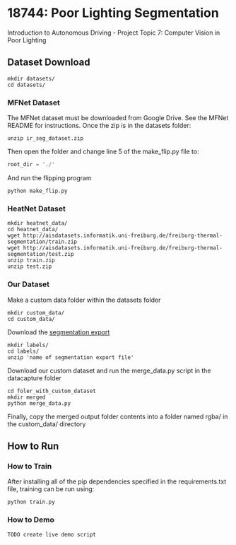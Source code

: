 # 18744: Poor Lighting Segmentation
Introduction to Autonomous Driving - Project Topic 7: Computer Vision in Poor Lighting

## Dataset Download

```commandline
mkdir datasets/
cd datasets/
```

### MFNet Dataset
The MFNet dataset must be downloaded from Google Drive.  See the MFNet README for instructions.
Once the zip is in the datasets folder:
```commandline
unzip ir_seg_dataset.zip
```
Then open the folder and change line 5 of the make_flip.py file to:
```python
root_dir = './'
```
And run the flipping program
```commandline
python make_flip.py
```

### HeatNet Dataset
```commandline
mkdir heatnet_data/
cd heatnet_data/
wget http://aisdatasets.informatik.uni-freiburg.de/freiburg-thermal-segmentation/train.zip
wget http://aisdatasets.informatik.uni-freiburg.de/freiburg-thermal-segmentation/test.zip
unzip train.zip
unzip test.zip
```

### Our Dataset

Make a custom data folder within the datasets folder
```commandline
mkdir custom_data/
cd custom_data/
```

Download the [segmentation export](https://app.hasty.ai/projects/26cac049-ecb7-48f1-8776-201c38e81aab/edit/export)
```commandline
mkdir labels/
cd labels/
unzip 'name of segmentation export file'
```

Download our custom dataset and run the merge_data.py script in the datacapture folder
```commandline
cd foler_with_custom_dataset
mkdir merged
python merge_data.py
```

Finally, copy the merged output folder contents into a folder named rgba/ in the custom_data/ directory

## How to Run

### How to Train

After installing all of the pip dependencies specified in the requirements.txt file, training can be run using:
```commandline
python train.py
```

### How to Demo

```commandline
TODO create live demo script
```